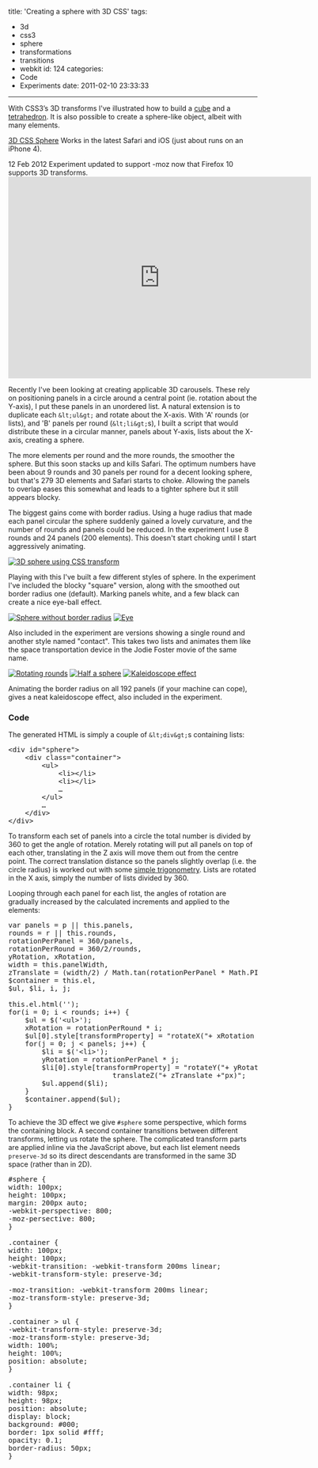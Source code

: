 title: 'Creating a sphere with 3D CSS'
tags:
  - 3d
  - css3
  - sphere
  - transformations
  - transitions
  - webkit
id: 124
categories:
  - Code
  - Experiments
date: 2011-02-10 23:33:33
---

With CSS3’s 3D transforms I've illustrated how to build a [cube](/2009-07/animated-css3-cube-interface-using-3d-transforms/) and a [tetrahedron](/2010-10/css-tetrahedron/). It is also possible to create a sphere-like object, albeit with many elements.

[3D CSS Sphere](http://www.paulrhayes.com/experiments/sphere/)
Works in the latest Safari and iOS (just about runs on an iPhone 4).

<div class="edit">
<time datetime="2012-02-12">12 Feb 2012</time> Experiment updated to support -moz now that Firefox 10 supports 3D transforms.
</div>

<div class="video-wrapper"><iframe class="vimeo" src="http://player.vimeo.com/video/19806423" width="612" height="408" frameborder="0"></iframe></div>

Recently I've been looking at creating applicable 3D carousels. These rely on positioning panels in a circle around a central point (ie. rotation about the Y-axis), I put these panels in an unordered list. A natural extension is to duplicate each `&lt;ul&gt;` and rotate about the X-axis. With 'A' rounds (or lists), and 'B' panels per round (`&lt;li&gt;`s), I built a script that would distribute these in a circular manner, panels about Y-axis, lists about the X-axis, creating a sphere.

The more elements per round and the more rounds, the smoother the sphere. But this soon stacks up and kills Safari. The optimum numbers have been about 9 rounds and 30 panels per round for a decent looking sphere, but that's 279 3D elements and Safari starts to choke. Allowing the panels to overlap eases this somewhat and leads to a tighter sphere but it still appears blocky.

The biggest gains come with border radius. Using a huge radius that made each panel circular the sphere suddenly gained a lovely curvature, and the number of rounds and panels could be reduced. In the experiment I use 8 rounds and 24 panels (200 elements). This doesn't start choking until I start aggressively animating.

[![3D sphere using CSS transform](http://www.paulrhayes.com/wp-content/uploads/2011/02/sphere-normal.png)](/experiments/sphere/)

Playing with this I've built a few different styles of sphere. In the experiment I've included the blocky "square" version, along with the smoothed out border radius one (default). Marking panels white, and a few black can create a nice eye-ball effect.

[![Sphere without border radius](http://www.paulrhayes.com/wp-content/uploads/2011/02/sphere-square-150x150.png)](/experiments/sphere/) [![Eye](http://www.paulrhayes.com/wp-content/uploads/2011/02/sphere-eye-150x150.png)](/experiments/sphere/)

Also included in the experiment are versions showing a single round and another style named "contact". This takes two lists and animates them like the space transportation device in the Jodie Foster movie of the same name.

[![Rotating rounds](http://www.paulrhayes.com/wp-content/uploads/2011/02/sphere-contact-150x150.png)](/experiments/sphere/) [![Half a sphere](http://www.paulrhayes.com/wp-content/uploads/2011/02/sphere-half-150x150.png)](/experiments/sphere/) [![Kaleidoscope effect](http://www.paulrhayes.com/wp-content/uploads/2011/02/sphere-kaleid-150x150.png)](/experiments/sphere/)

Animating the border radius on all 192 panels (if your machine can cope), gives a neat kaleidoscope effect, also included in the experiment.

### Code

The generated HTML is simply a couple of `&lt;div&gt;`s containing lists:
<pre>&lt;div id="sphere"&gt;
	&lt;div class="container"&gt;
		&lt;ul&gt;
			&lt;li&gt;&lt;/li&gt;
			&lt;li&gt;&lt;/li&gt;
			…
		&lt;/ul&gt;
		…
	&lt;/div&gt;
&lt;/div&gt;</pre>
To transform each set of panels into a circle the total number is divided by 360 to get the angle of rotation. Merely rotating will put all panels on top of each other, translating in the Z axis will move them out from the centre point. The correct translation distance so the panels slightly overlap (i.e. the circle radius) is worked out with some [simple trigonometry](http://en.wikipedia.org/wiki/Trigonometry#Mnemonics). Lists are rotated in the X axis, simply the number of lists divided by 360.

Looping through each panel for each list, the angles of rotation are gradually increased by the calculated increments and applied to the elements:
<pre>var panels = p || this.panels,
rounds = r || this.rounds,
rotationPerPanel = 360/panels,
rotationPerRound = 360/2/rounds,
yRotation, xRotation,
width = this.panelWidth,
zTranslate = (width/2) / Math.tan(rotationPerPanel * Math.PI/180),
$container = this.el,
$ul, $li, i, j;

this.el.html('');
for(i = 0; i &lt; rounds; i++) {
	$ul = $('&lt;ul&gt;');
	xRotation = rotationPerRound * i;
	$ul[0].style[transformProperty] = "rotateX("+ xRotation + "deg)";
	for(j = 0; j &lt; panels; j++) {
		$li = $('&lt;li&gt;');
		yRotation = rotationPerPanel * j;
		$li[0].style[transformProperty] = "rotateY("+ yRotation +"deg)
                         translateZ("+ zTranslate +"px)";
		$ul.append($li);
	}
	$container.append($ul);
}</pre>
To achieve the 3D effect we give `#sphere` some perspective, which forms the containing block. A second container transitions between different transforms, letting us rotate the sphere. The complicated transform parts are applied inline via the JavaScript above, but each list element needs `preserve-3d` so its direct descendants are transformed in the same 3D space (rather than in 2D).
<pre>#sphere {
width: 100px;
height: 100px;
margin: 200px auto;
-webkit-perspective: 800;
-moz-persective: 800;
}

.container {
width: 100px;
height: 100px;
-webkit-transition: -webkit-transform 200ms linear;
-webkit-transform-style: preserve-3d;

-moz-transition: -webkit-transform 200ms linear;
-moz-transform-style: preserve-3d;
}

.container &gt; ul {
-webkit-transform-style: preserve-3d;
-moz-transform-style: preserve-3d;
width: 100%;
height: 100%;
position: absolute;
}

.container li {
width: 98px;
height: 98px;
position: absolute;
display: block;
background: #000;
border: 1px solid #fff;
opacity: 0.1;
border-radius: 50px;
}</pre>
